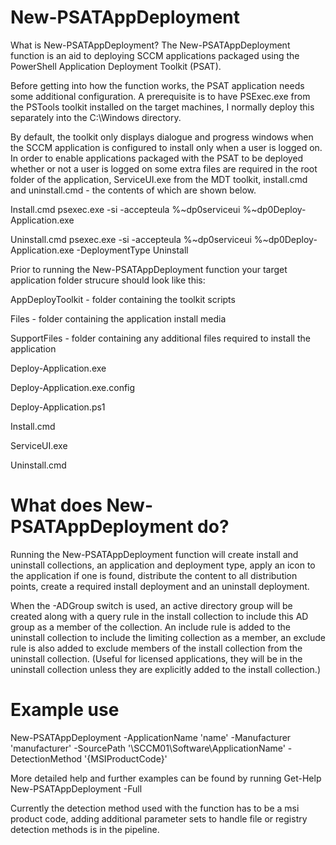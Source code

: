 
# New-PSATAppDeployment
What is New-PSATAppDeployment?
The New-PSATAppDeployment function is an aid to deploying SCCM applications packaged using the PowerShell Application Deployment Toolkit (PSAT).

Before getting into how the function works, the PSAT application needs some additional configuration. A prerequisite is to have PSExec.exe from the PSTools toolkit installed on the target machines, I normally deploy this separately into the C:\Windows directory.

By default, the toolkit only displays dialogue and progress windows when the SCCM application is configured to install only when a user is logged on. In order to enable applications packaged with the PSAT to be deployed whether or not a user is logged on some extra files are required in the root folder of the application,  ServiceUI.exe from the MDT toolkit, install.cmd and uninstall.cmd - the contents of which are shown below.


Install.cmd
psexec.exe -si -accepteula %~dp0serviceui %~dp0Deploy-Application.exe


Uninstall.cmd
psexec.exe -si -accepteula %~dp0serviceui %~dp0Deploy-Application.exe -DeploymentType Uninstall


Prior to running the New-PSATAppDeployment function your target application folder strucure should look like this:

AppDeployToolkit                  - folder containing the toolkit scripts

Files                             - folder containing the application install media

SupportFiles                      - folder containing any additional files required to install the application     

Deploy-Application.exe                                                                 

Deploy-Application.exe.config                                                           

Deploy-Application.ps1                                                                 

Install.cmd                                                                             

ServiceUI.exe                                                                           

Uninstall.cmd                   


# What does New-PSATAppDeployment do?
Running the New-PSATAppDeployment function will create install and uninstall collections, an application and deployment type, apply an icon to the application if one is found, distribute the content to all distribution points, create a required install deployment and an uninstall deployment.

When the -ADGroup switch is used, an active directory group will be created along with a query rule in the install collection to include this AD group as a member of the collection. An include rule is added to the uninstall collection to include the limiting collection as a member, an exclude rule is also added to exclude members of the install collection from the uninstall collection. (Useful for licensed applications, they will be in the uninstall collection unless they are explicitly added to the install collection.)


# Example use
New-PSATAppDeployment -ApplicationName 'name' -Manufacturer 'manufacturer' -SourcePath '\\SCCM01\Software\ApplicationName' -DetectionMethod '{MSIProductCode}'

More detailed help and further examples can be found by running Get-Help New-PSATAppDeployment -Full

Currently the detection method used with the function has to be a msi product code, adding additional parameter sets to handle file or registry detection methods is in the pipeline.
